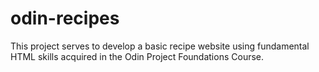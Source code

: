 # odin-recipes
This project serves to develop a basic recipe website using fundamental HTML skills acquired in the Odin Project Foundations Course.